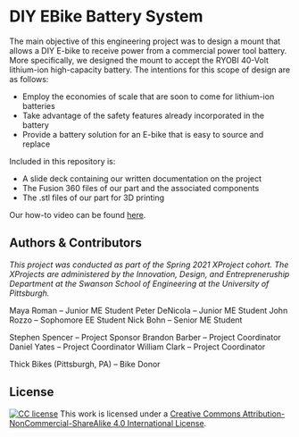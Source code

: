 # DIY EBike Battery System

The main objective of this engineering project was to design a mount that allows a DIY E-bike to receive power from a commercial power tool battery. More specifically, we designed the mount to accept the RYOBI 40-Volt lithium-ion high-capacity battery. The intentions for this scope of design are as follows:


- Employ the economies of scale that are soon to come for lithium-ion batteries
- Take advantage of the safety features already incorporated in the battery
- Provide a battery solution for an E-bike that is easy to source and replace


Included in this repository is:
- A slide deck containing our written documentation on the project
- The Fusion 360 files of our part and the associated components
- The .stl files of our part for 3D printing

Our how-to video can be found [here].
## Authors & Contributors
_This project was conducted as part of the Spring 2021 XProject cohort. The XProjects are administered by the Innovation, Design, and Entrepreneruship Department at the Swanson School of Engineering at the University of Pittsburgh._

Maya Roman – Junior ME Student
Peter DeNicola – Junior ME Student
John Rozzo – Sophomore EE Student
Nick Bohn – Senior ME Student

Stephen Spencer – Project Sponsor
Brandon Barber – Project Coordinator
Daniel Yates – Project Coordinator
William Clark – Project Coordinator

Thick Bikes (Pittsburgh, PA) – Bike Donor

## License

[![CC license](https://i.creativecommons.org/l/by-nc-sa/4.0/88x31.png)](https://travis-ci.org/joemccann/dillinger)
This work is licensed under a [Creative Commons Attribution-NonCommercial-ShareAlike 4.0 International License].

[//]: # (These are reference links used in the body of this note and get stripped out when the markdown processor does its job. There is no need to format nicely because it shouldn't be seen. Thanks SO - http://stackoverflow.com/questions/4823468/store-comments-in-markdown-syntax)

   [here]: <https://youtu.be/MtnTtBak4VA>
   [Creative Commons Attribution-NonCommercial-ShareAlike 4.0 International License]: <http://creativecommons.org/licenses/by-nc-sa/4.0/>

